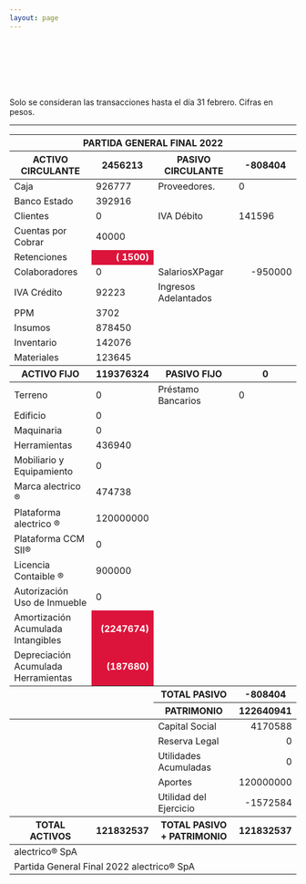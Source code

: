 ```yaml
--- 
layout: page
--- 
```




<br> <br> <br> <br> <br> <br> 
Solo se consideran las transacciones hasta el día 31	febrero.
Cifras en pesos.
<table>
<thead> <th colspan='6'> PARTIDA GENERAL FINAL 2022 </th> </thead> 
<thead> <th>  ACTIVO CIRCULANTE </th> <th> 2456213</th>
<th > PASIVO CIRCULANTE </th> <th>-808404</th> </thead>
<tbody>
<tr> <td> Caja </td> <td>926777</td> <td> Proveedores. </td> <td> 0</td> </tr>
<tr> <td> Banco Estado </td> <td>392916</td></tr>
<tr> <td> Clientes </td> <td>0</td> <td>  IVA Débito </td> <td>141596</td> </tr>
<tr> <td> Cuentas por Cobrar </td> <td>40000</td></tr>
<tr> <td> Retenciones </td> <td align='right' style='font-weight:bold; color: white; background-color: crimson'>(  1500)</td> </tr> 
<tr> <td> Colaboradores </td> <td> 0</td> 
<td> SalariosXPagar </td> <td align='right'> -950000</td></tr> 
<tr> <td> IVA Crédito </td><td>92223</td> 
<td> Ingresos Adelantados </td> </tr>
<tr> <td> PPM </td> <td>3702</td></tr> 
<tr> <td> Insumos</td> <td>878450</td> </tr>
<tr> <td> Inventario </td>
<td>142076</td> </tr>
<tr> <td> Materiales </td>
<td>123645</td> </tr>
<thead> <th> ACTIVO FIJO </th> <th>119376324</th> 
<th> PASIVO FIJO </th> <th>0</th>  </thead> 
<tr> <td> Terreno </td> <td>0</td> 
<td> Préstamo Bancarios </td> <td>0</td> </tr>
<tr><td> Edificio </td> <td>0</td> </tr>
<tr><td> Maquinaria </td> <td>0</td> <td colspan='2'> </td> </tr>
<tr><td> Herramientas </td> <td>436940</td> <td colspan='2'> </td> </tr>
<tr><td> Mobiliario y Equipamiento </td><td> 0 </td> <td colspan='2'> </td> </tr>
<tr><td> Marca alectrico ® </td> <td>474738</td> <td colspan='2'> </td> </tr>
<tr><td> Plataforma alectrico ® </td> <td>120000000</td> <td colspan='2'> </td> </tr>
<tr><td> Plataforma CCM SII® </td> <td>0</td> <td colspan='2'> </td> </tr>
<tr><td> Licencia Contaible ®  </td> <td>900000</td> <td colspan='2'> </td> </tr>
<tr><td> Autorización Uso de Inmueble </td> <td>0</td> <td colspan='2'> </td> </tr>
<tr><td> Amortización Acumulada Intangibles </td> <td align='right' style='font-weight:bold; color: white; background-color: crimson'>(2247674)</td> <td colspan='2'> </td> </tr>
<tr><td> Depreciación Acumulada Herramientas </td> <td align='right' style='font-weight:bold; color: white; background-color: crimson'>(187680)</td><td colspan='2'> </td> </tr>
<thead> <td> </td> <td> </td> <th> TOTAL PASIVO </th> <th> -808404</th></thead>
<thead> <td> </td> <td> </td> <th> PATRIMONIO </th> <th>122640941</th> </thead><tr> <td colspan='2'></td> <td> Capital Social </td><td align='right'> 4170588</td> </tr>
<tr> <td colspan='2'></td> <td> Reserva Legal </td> <td align='right' >0</td> </tr>
<tr> <td colspan='2'></td> <td> Utilidades Acumuladas </td> <td align='right' >0</td> </tr>
<tr> <td colspan='2'></td> <td> Aportes </td> <td align='right' >120000000</td> </tr>
<tr> <td colspan='2'></td> <td> Utilidad del Ejercicio </td><td align='right'>-1572584</td> </tr>
<thead><th>TOTAL ACTIVOS</th><th>121832537</th><th>TOTAL PASIVO + PATRIMONIO</th><th>121832537</th></thead>
<tr><td colspan='8'> alectrico® SpA </td> </tr>
<tr><td colspan='8'> Partida General Final 2022 alectrico® SpA</td></tr>
<tr> <hr> </tr>
</tbody>
</table>
